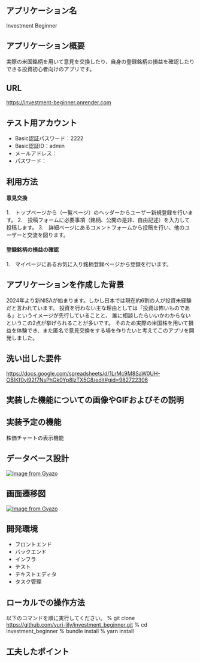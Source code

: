 ## アプリケーション名
Investment Beginner

## アプリケーション概要
実際の米国銘柄を用いて意見を交換したり、自身の登録銘柄の損益を確認したりできる投資初心者向けのアプリです。

## URL
https://investment-beginner.onrender.com

## テスト用アカウント
* Basic認証パスワード：2222
* Basic認証ID：admin
* メールアドレス：
* パスワード：

## 利用方法
#### 意見交換
1.　トップページから（一覧ページ）のヘッダーからユーザー新規登録を行います。
2.　投稿フォームに必要事項（銘柄、公開の是非、自由記述）を入力して投稿します。
3.　詳細ページにあるコメントフォームから投稿を行い、他のユーザーと交流を図ります。
#### 登録銘柄の損益の確認
1.　マイページにあるお気に入り銘柄登録ページから登録を行います。

## アプリケーションを作成した背景
2024年より新NISAが始まります。しかし日本では現在約6割の人が投資未経験だと言われています。
投資を行わない主な理由としては「投資は怖いものである」というイメージが先行していることと、
誰に相談したらいいかわからないというこの2点が挙げられることが多いです。
そのため実際の米国株を用いて損益を体験でき、また匿名で意見交換をする場を作りたいと考えてこのアプリを開発しました。

## 洗い出した要件
https://docs.google.com/spreadsheets/d/1LrMc9M8SaW0UH-OBIKf0yl92f7NsPhGk0Yp8lzTX5C8/edit#gid=982722306

## 実装した機能についての画像やGIFおよびその説明

## 実装予定の機能
株価チャートの表示機能

## データベース設計
[![Image from Gyazo](https://i.gyazo.com/083b8fa4f4bdf43743702ea0ddfd68c1.png)](https://gyazo.com/083b8fa4f4bdf43743702ea0ddfd68c1)

## 画面遷移図
[![Image from Gyazo](https://i.gyazo.com/1d4b3f74f5c445e28764ea2af1155bfd.png)](https://gyazo.com/1d4b3f74f5c445e28764ea2af1155bfd)

## 開発環境
* フロントエンド
* バックエンド
* インフラ
* テスト
* テキストエディタ
* タスク管理

## ローカルでの操作方法
以下のコマンドを順に実行してください。
% git clone https://github.com/yuri-lily/investment_beginner.git
% cd investment_beginner
% bundle install
% yarn install

## 工夫したポイント
